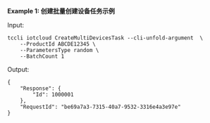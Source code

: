 **Example 1: 创建批量创建设备任务示例**



Input: 

```
tccli iotcloud CreateMultiDevicesTask --cli-unfold-argument  \
    --ProductId ABCDE12345 \
    --ParametersType random \
    --BatchCount 1
```

Output: 
```
{
    "Response": {
        "Id": 1000001
    },
    "RequestId": "be69a7a3-7315-40a7-9532-3316e4a3e97e"
}
```

